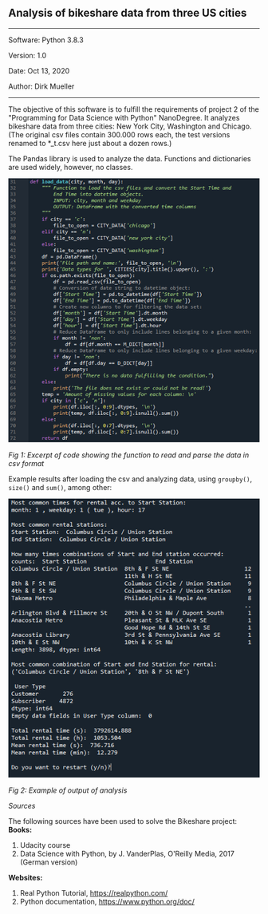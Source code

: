 ## Analysis of bikeshare data from three US cities
**********************************************
Software:		Python 3.8.3

Version:    	1.0

Date: 			Oct 13, 2020

Author:			Dirk Mueller
**********************************************
The objective of this software is to fulfill the requirements of project 2 of the "Programming for Data Science with Python" NanoDegree. It analyzes bikeshare data from three cities: New York City, Washington and Chicago.
(The original csv files contain 300.000 rows each, the test versions renamed to *_t.csv here just about a dozen rows.)

The Pandas library is used to analyze the data. Functions and dictionaries are used widely, however, no classes.

![](https://github.com/DirkMueller8/python_bikeshare_project/blob/master/snapshot.png)

*Fig 1: Excerpt of code showing the function to read and parse the data in csv format*

Example results after loading the csv and analyzing data, using `groupby()`, `size()` and `sum()`, among other:

![](https://github.com/DirkMueller8/python_bikeshare_project/blob/master/snapshot_1.png)

*Fig 2: Example of output of analysis*

*Sources*

The following sources have been used to solve the Bikeshare project:
**Books:**
1. Udacity course
2. Data Science with Python, by J. VanderPlas, O'Reilly Media, 2017 (German version)

**Websites:**
1. Real Python Tutorial, https://realpython.com/
2. Python documentation, https://www.python.org/doc/